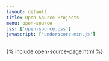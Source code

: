 ```yaml
---
layout: default
title: Open Source Projects
menu: open-source
css: ['open-source.css']
javascript: ['underscore-min.js']
---
```


{% include open-source-page.html %}